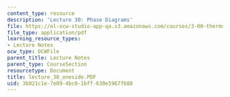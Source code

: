 ```yaml
---
content_type: resource
description: 'Lecture 30: Phase Diagrams'
file: https://ol-ocw-studio-app-qa.s3.amazonaws.com/courses/3-00-thermodynamics-of-materials-fall-2002/3b021c1e7e094bc01bff630e5967f688_lecture_30_oneside.PDF
file_type: application/pdf
learning_resource_types:
- Lecture Notes
ocw_type: OCWFile
parent_title: Lecture Notes
parent_type: CourseSection
resourcetype: Document
title: lecture_30_oneside.PDF
uid: 3b021c1e-7e09-4bc0-1bff-630e5967f688
---
```

